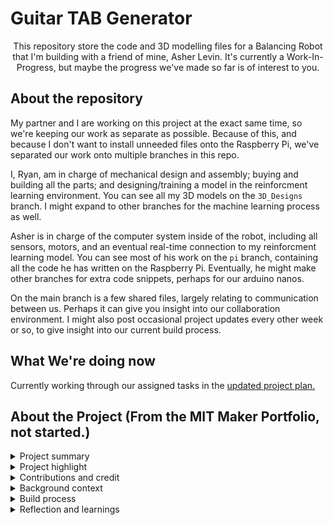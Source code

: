 # Guitar TAB Generator

<div align="center">
    This repository store the code and 3D modelling files for a Balancing Robot that I'm building with a friend of mine, Asher Levin. It's currently a Work-In-Progress, but maybe the progress we've made so far is of interest to you.
</div>

## About the repository

My partner and I are working on this project at the exact same time, so we're keeping our work as separate as possible. Because of this, and because I don't want to install unneeded files onto the Raspberry Pi, we've separated our work onto multiple branches in this repo. 

I, Ryan, am in charge of mechanical design and assembly; buying and building all the parts; and designing/training a model in the reinforcment learning environment. You can see all my 3D models on the `3D_Designs` branch. I might expand to other branches for the machine learning process as well.

Asher is in charge of the computer system inside of the robot, including all sensors, motors, and an eventual real-time connection to my reinforcment learning model. You can see most of his work on the `pi` branch, containing all the code he has written on the Raspberry Pi. Eventually, he might make other branches for extra code snippets, perhaps for our arduino nanos.

On the main branch is a few shared files, largely relating to communication between us. Perhaps it can give you insight into our collaboration environment. I might also post occasional project updates every other week or so, to give insight into our current build process.

## What We're doing now

Currently working through our assigned tasks in the [updated project plan.](10-23-24_Task_Guide.md)

## About the Project (From the MIT Maker Portfolio, not started.)

<details>
  <summary>Project summary</summary>
   - What is it? If it's not obvious, what does it do and how does it work?
<br/><br/>

</details>

<details>
  <summary>Project highlight</summary>
   - Explain your favorite thing about this project and why.
<br/><br/>

</details>

<details>
  <summary>Contributions and credit </summary>
   - What was your personal role in this project? If you made changes to an existing project, explain what you started with and what you changed. Name any collaborators/mentors and summarize their roles. Tell us if any of your collaborators are also possibly submitting an MIT Maker Portfolio this year.
<br/><br/>

</details>

<details>
  <summary>Background context</summary>
   - Tell us any goals that might help us better understand your project. “Having fun” and “learning” are valid goals.<br/>
 - Context: Who is it for? How is it used? Don't assume these answers are obvious. If you have made a tool or product to address some problem, what else already exists to solve the same problem?<br/>
 - Describe constraints like budget, space, available tooling, etc.s
<br/><br/>

</details>

<details>
  <summary>Build process</summary>
   - Tell us more about your build. What was your approach, and why did you decide to do it that way? If there was a design/testing process, what did you do? Consider attaching photos in the subsequent media uploader page to demonstrate your build process.
<br/><br/>

</details>

<details>
  <summary>Reflection and learnings</summary>
   - What changed along the way? Did the result fulfill your intended goals? What turned out well? What mistakes did you make? If things broke, why? Are there things you would like to do differently next time? What did you learn?
<br/><br/>

</details>
